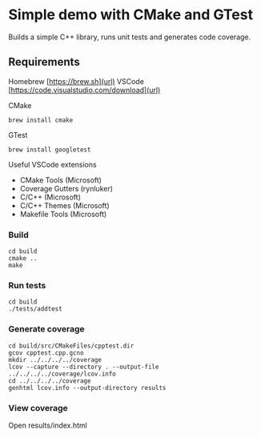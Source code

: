 # Simple demo with CMake and GTest

Builds a simple C++ library, runs unit tests and generates code coverage.

## Requirements
Homebrew [https://brew.sh](url)
VSCode [https://code.visualstudio.com/download](url)

CMake
```
brew install cmake
```

GTest
```
brew install googletest
```

Useful VSCode extensions

- CMake Tools (Microsoft)
- Coverage Gutters (rynluker)
- C/C++ (Microsoft)
- C/C++ Themes (Microsoft)
- Makefile Tools (Microsoft)

### Build
```
cd build
cmake ..
make
```

### Run tests
```
cd build
./tests/addtest
```

### Generate coverage
```
cd build/src/CMakeFiles/cpptest.dir
gcov cpptest.cpp.gcno
mkdir ../../../../coverage
lcov --capture --directory . --output-file ../../../../coverage/lcov.info
cd ../../../../coverage
genhtml lcov.info --output-directory results
```

### View coverage
Open results/index.html
